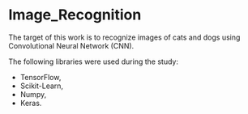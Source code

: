 # Image_Recognition

The target of this work is to recognize images of cats and dogs using Convolutional Neural Network (CNN). 

The following libraries were used during the study:
- TensorFlow,
- Scikit-Learn,
- Numpy,
- Keras.


